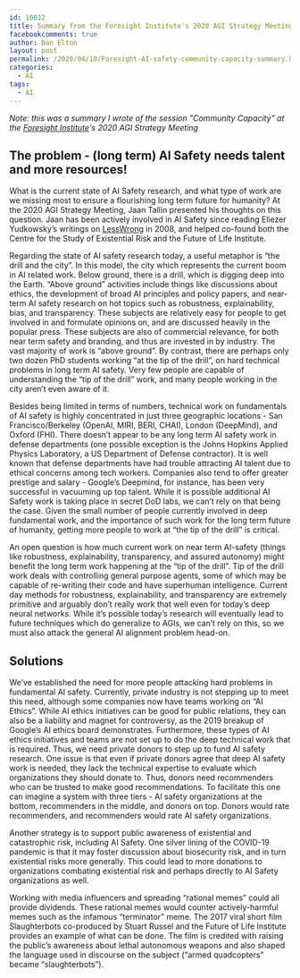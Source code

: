 ```yaml
---
id: 10012
title: Summary from the Foresight Institute's 2020 AGI Strategy Meeting's session on "Community Capacity" 
facebookcomments: true
author: Dan Elton
layout: post
permalink: /2020/04/10/Foresight-AI-safety-community-capacity-summary.html
categories:
  - AI
tags:
  - AI
---
```


*Note: this was a summary I wrote of the session "Community Capacity" at the [Foresight Institute](https://foresight.org/)'s 2020 AGI Strategy Meeting*

## The problem - (long term) AI Safety needs talent and more resources!

What is the current state of AI Safety research, and what type of work are we missing most to ensure a flourishing long term future for humanity? At the 2020 AGI Strategy Meeting, Jaan Tallin presented his thoughts on this question. Jaan has been actively involved in AI Safety since reading Eliezer Yudkowsky’s writings on [LessWrong](https://www.lesswrong.com/) in 2008, and helped co-found both the Centre for the Study of Existential Risk and the Future of Life Institute.

Regarding the state of AI safety research today, a useful metaphor is “the drill and the city”. In this model, the city which represents the current boom in AI related work. Below ground, there is a drill, which is digging deep into the Earth. “Above ground” activities include things like discussions about ethics, the development of broad AI principles and policy papers, and near-term AI safety research on hot topics such as robustness, explainability, bias, and transparency. These subjects are relatively easy for people to get involved in and formulate opinions on, and are discussed heavily in the popular press. These subjects are also of commercial relevance, for both near term safety and branding, and thus are invested in by industry. The vast majority of work is “above ground”.  By contrast, there are perhaps only two dozen PhD students working “at the tip of the drill”, on hard technical problems in long term AI safety. Very few people are capable of understanding the “tip of the drill” work, and many people working in the city aren’t even aware of it.

Besides being limited in terms of numbers, technical work on fundamentals of AI safety is highly concentrated in just three geographic locations - San Francisco/Berkeley (OpenAI, MIRI, BERI, CHAI), London (DeepMind), and Oxford (FHI). There doesn’t appear to be any long term AI safety work in defense departments (one possible exception is the Johns Hopkins Applied Physics Laboratory, a US Department of Defense contractor). It is well known that defense departments have had trouble attracting AI talent due to ethical concerns among tech workers. Companies also tend to offer greater prestige and salary - Google’s Deepmind, for instance, has been very successful in vacuuming up top talent. While it is possible additional AI Safety work is taking place in secret DoD labs, we can’t rely on that being the case. Given the small number of people currently involved in deep fundamental work, and the importance of such work for the long term future of humanity, getting more people to work at “the tip of the drill” is critical.  

An open question is how much current work on near term AI-safety (things like robustness, explainability, transparency, and assured autonomy) might benefit the long term work happening at the “tip of the drill”. Tip of the drill work deals with controlling general purpose agents, some of which may be  capable of re-writing their code and have superhuman intelligence. Current day methods for robustness, explainability, and transparency are extremely primitive and arguably don’t really work that well even for today’s deep neural networks. While it’s possible today’s research will eventually lead to future techniques which do generalize to AGIs, we can’t rely on this, so we must also attack the general AI alignment problem head-on.  

## Solutions
We’ve established the need for more people attacking hard problems in fundamental AI safety. Currently, private industry is not stepping up to meet this need, although some companies now have teams working on “AI Ethics”. While AI ethics initiatives can be good for public relations, they can also be a liability and magnet for controversy, as the 2019 breakup of Google’s AI ethics board demonstrates. Furthermore, these types of AI ethics initiatives and teams are not set up to do the deep technical work that is required. Thus, we need private donors to step up to fund AI safety research. One issue is that even if private donors agree that deep AI safety work is needed, they lack the technical expertise to evaluate which organizations they should donate to. Thus, donors need recommenders who can be trusted to make good recommendations. To facilitate this one can imagine a system with three tiers - AI safety organizations at the bottom, recommenders in the middle, and donors on top. Donors would rate recommenders, and recommenders would rate AI safety organizations.

Another strategy is to support public awareness of existential and catastrophic risk, including AI Safety. One silver lining of the COVID-19 pandemic is that it may foster discussion about biosecurity risk, and in turn existential risks more generally. This could lead to more donations to organizations combating existential risk and perhaps directly to AI Safety organizations as well.

Working with media influencers and spreading “rational memes” could all provide dividends. These rational memes would counter actively-harmful memes such as the infamous “terminator” meme. The 2017 viral short film Slaughterbots co-produced by Stuart Russel and the Future of Life Institute provides an example of what can be done. The film is credited with raising the public’s awareness about lethal autonomous weapons and also shaped the language used in discourse on the subject (“armed quadcopters” became “slaughterbots”).
